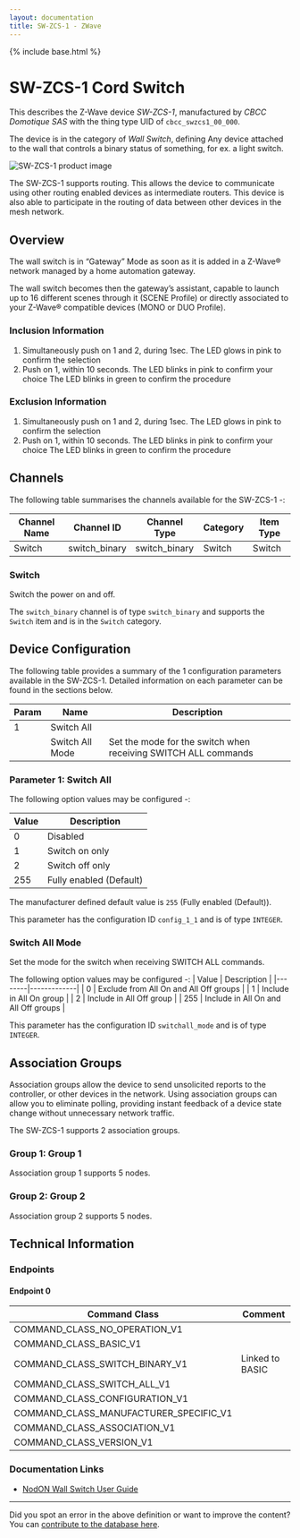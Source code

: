 ```yaml
---
layout: documentation
title: SW-ZCS-1 - ZWave
---
```


{% include base.html %}

# SW-ZCS-1 Cord Switch
This describes the Z-Wave device *SW-ZCS-1*, manufactured by *CBCC Domotique SAS* with the thing type UID of ```cbcc_swzcs1_00_000```.

The device is in the category of *Wall Switch*, defining Any device attached to the wall that controls a binary status of something, for ex. a light switch.

![SW-ZCS-1 product image](https://opensmarthouse.org/zwavedatabase/236/image/)


The SW-ZCS-1 supports routing. This allows the device to communicate using other routing enabled devices as intermediate routers.  This device is also able to participate in the routing of data between other devices in the mesh network.

## Overview

The wall switch is in “Gateway” Mode as soon as it is added in a Z-Wave® network managed by a home automation gateway.

The wall switch becomes then the gateway’s assistant, capable to launch up to 16 different scenes through it (SCENE Profile) or directly associated to your Z-Wave® compatible devices (MONO or DUO Profile).

### Inclusion Information

  1. Simultaneously push on 1 and 2, during 1sec. The LED glows in pink to confirm the selection
  2. Push on 1, within 10 seconds. The LED blinks in pink to confirm your choice The LED blinks in green to confirm the procedure

### Exclusion Information

  1. Simultaneously push on 1 and 2, during 1sec. The LED glows in pink to confirm the selection
  2. Push on 1, within 10 seconds. The LED blinks in pink to confirm your choice The LED blinks in green to confirm the procedure

## Channels

The following table summarises the channels available for the SW-ZCS-1 -:

| Channel Name | Channel ID | Channel Type | Category | Item Type |
|--------------|------------|--------------|----------|-----------|
| Switch | switch_binary | switch_binary | Switch | Switch | 

### Switch
Switch the power on and off.

The ```switch_binary``` channel is of type ```switch_binary``` and supports the ```Switch``` item and is in the ```Switch``` category.



## Device Configuration

The following table provides a summary of the 1 configuration parameters available in the SW-ZCS-1.
Detailed information on each parameter can be found in the sections below.

| Param | Name  | Description |
|-------|-------|-------------|
| 1 | Switch All |  |
|  | Switch All Mode | Set the mode for the switch when receiving SWITCH ALL commands |

### Parameter 1: Switch All



The following option values may be configured -:

| Value  | Description |
|--------|-------------|
| 0 | Disabled |
| 1 | Switch on only |
| 2 | Switch off only |
| 255 | Fully enabled (Default) |

The manufacturer defined default value is ```255``` (Fully enabled (Default)).

This parameter has the configuration ID ```config_1_1``` and is of type ```INTEGER```.

### Switch All Mode

Set the mode for the switch when receiving SWITCH ALL commands.

The following option values may be configured -:
| Value  | Description |
|--------|-------------|
| 0 | Exclude from All On and All Off groups |
| 1 | Include in All On group |
| 2 | Include in All Off group |
| 255 | Include in All On and All Off groups |

This parameter has the configuration ID ```switchall_mode``` and is of type ```INTEGER```.


## Association Groups

Association groups allow the device to send unsolicited reports to the controller, or other devices in the network. Using association groups can allow you to eliminate polling, providing instant feedback of a device state change without unnecessary network traffic.

The SW-ZCS-1 supports 2 association groups.

### Group 1: Group 1


Association group 1 supports 5 nodes.

### Group 2: Group 2


Association group 2 supports 5 nodes.

## Technical Information

### Endpoints

#### Endpoint 0

| Command Class | Comment |
|---------------|---------|
| COMMAND_CLASS_NO_OPERATION_V1| |
| COMMAND_CLASS_BASIC_V1| |
| COMMAND_CLASS_SWITCH_BINARY_V1| Linked to BASIC|
| COMMAND_CLASS_SWITCH_ALL_V1| |
| COMMAND_CLASS_CONFIGURATION_V1| |
| COMMAND_CLASS_MANUFACTURER_SPECIFIC_V1| |
| COMMAND_CLASS_ASSOCIATION_V1| |
| COMMAND_CLASS_VERSION_V1| |

### Documentation Links

* [NodON Wall Switch User Guide](https://opensmarthouse.org/zwavedatabase/236/NodOn-WallSwitch-ZWave-UserGuide-EN-2.pdf)

---

Did you spot an error in the above definition or want to improve the content?
You can [contribute to the database here](https://opensmarthouse.org/zwavedatabase/236).
